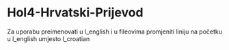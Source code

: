 # HoI4-Hrvatski-Prijevod

Za uporabu preimenovati u l_english i u fileovima promjeniti liniju na početku u l_english umjesto l_croatian
